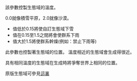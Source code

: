 該參數控製生態域的溫度。

0.0就像積雪平原，2.0就像沙漠。

* 值低於0.15將使自訂生態域下雪
* 值在0.15至1.5之間將會使群系下雨
* 值大於1.5將使群系幹燥(例如：禁止下雨等)

此參數也控製著生態域的位置。
溫度相近的生態域會生成得很近。

具有相同溫度的生態域在生成時將爭奪世界上相同的位置。

原版生態域可參見[這裏](https://minecraft.fandom.com/zh/wiki/生物群系?variant=zh-tw#气候列表)
